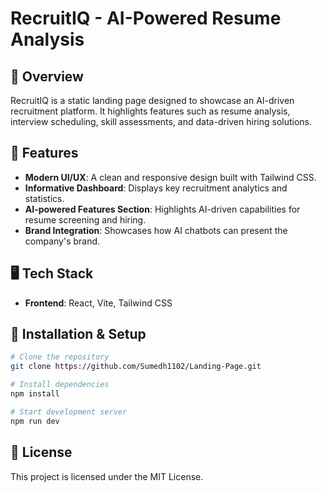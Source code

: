 # RecruitIQ - AI-Powered Resume Analysis

## 🚀 Overview
RecruitIQ is a static landing page designed to showcase an AI-driven recruitment platform. It highlights features such as resume analysis, interview scheduling, skill assessments, and data-driven hiring solutions.

## 🎯 Features
- **Modern UI/UX**: A clean and responsive design built with Tailwind CSS.
- **Informative Dashboard**: Displays key recruitment analytics and statistics.
- **AI-powered Features Section**: Highlights AI-driven capabilities for resume screening and hiring.
- **Brand Integration**: Showcases how AI chatbots can present the company's brand.

## 🖥️ Tech Stack
- **Frontend**: React, Vite, Tailwind CSS

## 📂 Installation & Setup
```bash
# Clone the repository
git clone https://github.com/Sumedh1102/Landing-Page.git

# Install dependencies
npm install

# Start development server
npm run dev
```

## 📄 License
This project is licensed under the MIT License.


